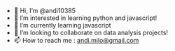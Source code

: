 - 👋 Hi, I’m @andi10385
- 👀 I’m interested in learning python and javascript!
- 🌱 I’m currently learning javascript
- 💞️ I’m looking to collaborate on data analysis projects!
- 📫 How to reach me : andi.milo@gmail.com

<!---
andi10385/andi10385 is a ✨ special ✨ repository because its `README.md` (this file) appears on your GitHub profile.
You can click the Preview link to take a look at your changes.
--->
